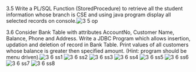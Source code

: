 3.5 Write a PL/SQL Function (StoredProcedure) to retrieve all the student information whose branch is CSE and using java program display all selected records on console.![3 5 op](https://cloud.githubusercontent.com/assets/16938695/13045064/61d22670-d3f7-11e5-82a1-375e41369310.jpg)


3.6 Consider Bank Table with attributes AccountNo, Customer Name, Balance, Phone and Address. Write a JDBC Program which allows insertion, updation and deletion of record in Bank Table. Print values of all customers whose balance is greater then specified amount. (Hint: program should be menu driven).![3 6 ss1](https://cloud.githubusercontent.com/assets/16938695/13045401/11713ff2-d3f9-11e5-99cc-1c98f6e85b8b.jpg)
![3 6 ss2](https://cloud.githubusercontent.com/assets/16938695/13045404/167c421c-d3f9-11e5-823e-66e0b9267fad.jpg)
![3 6 ss3](https://cloud.githubusercontent.com/assets/16938695/13045407/18a5d0b2-d3f9-11e5-9b7f-dec652a19e38.jpg)
![3 6 ss4](https://cloud.githubusercontent.com/assets/16938695/13045409/1cb6f640-d3f9-11e5-8202-8d82bdf46964.jpg)
![3 6 ss5](https://cloud.githubusercontent.com/assets/16938695/13045412/1eede61c-d3f9-11e5-8202-7924e008bb79.jpg)
![3 6 ss6](https://cloud.githubusercontent.com/assets/16938695/13045417/23043c9c-d3f9-11e5-9b11-b270ddbac4af.jpg)
![3 6 ss7](https://cloud.githubusercontent.com/assets/16938695/13045420/290ad100-d3f9-11e5-8366-425bfbd232c4.jpg)
![3 6 ss8](https://cloud.githubusercontent.com/assets/16938695/13045422/2d080a2a-d3f9-11e5-8d21-a785f2a4d983.jpg)

